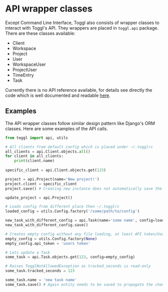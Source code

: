 # API wrapper classes

Except Command Line Interface, Toggl also consists of wrapper classes to interact with Toggl's API.
They wrappers are placed in `toggl.api` package. There are these classes available:

* Client
* Workspace
* Project
* User
* WorkspaceUser
* ProjectUser
* TimeEntry
* Task

Currently there is no API reference available, for details see directly the code which is well documented and readable
[here](https://github.com/AuHau/toggl-cli/blob/master/toggl/api/models.py).

## Examples

The API wrapper classes follow similar design pattern like Django's ORM classes. Here are some examples of the API calls.

```python
from toggl import api, utils

# All clients from default config which is placed under ~/.togglrc
all_clients = api.Client.objects.all()
for client in all_clients:
    print(client.name)
    
specific_client = api.Client.objects.get(123)

project = api.Project(name='New project!')
project.client = specific_client
project.save() # Creating new instance does not automatically save the entity, you have to call save() to do that.

update_project = api.Project()

# Loads config from different place then ~/.togglrc
loaded_config = utils.Config.factory('/some/path/to/config')

new_task_with_different_config = api.Task(name='some name', config=loaded_config)
new_task_with_different_config.save()

# Creates empty config without any file loading, at least API token/User credentials needs to be set afterwards
empty_config = utils.Config.factory(None)
empty_config.api_token = 'users token'

# Lets update a Task
some_task = api.Task.objects.get(123, config=empty_config)

# Raises TogglNotAllowedException as tracked_seconds is read-only
some_task.tracked_seconds = 123

some_task.name = 'new task name'
some_task.save() # Again entity needs to be saved to propagate the changes to server

```




